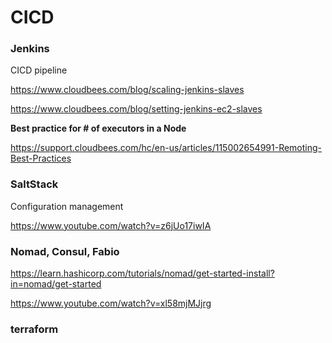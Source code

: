 # CICD

### Jenkins

CICD pipeline

https://www.cloudbees.com/blog/scaling-jenkins-slaves

https://www.cloudbees.com/blog/setting-jenkins-ec2-slaves


**Best practice for # of executors in a Node**

https://support.cloudbees.com/hc/en-us/articles/115002654991-Remoting-Best-Practices

### SaltStack

Configuration management

https://www.youtube.com/watch?v=z6jUo17iwIA

### Nomad, Consul, Fabio 

https://learn.hashicorp.com/tutorials/nomad/get-started-install?in=nomad/get-started

https://www.youtube.com/watch?v=xl58mjMJjrg

### terraform
